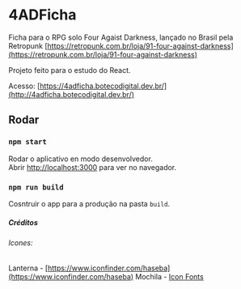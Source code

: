 # 4ADFicha

Ficha para o RPG solo Four Agaist Darkness, lançado no Brasil pela Retropunk [https://retropunk.com.br/loja/91-four-against-darkness](https://retropunk.com.br/loja/91-four-against-darkness)

Projeto feito para o estudo do React. 

Acesso: [https://4adficha.botecodigital.dev.br/](http://4adficha.botecodigital.dev.br/)

## Rodar

### `npm start`

Rodar o aplicativo en modo desenvolvedor.\
Abrir [http://localhost:3000](http://localhost:3000) para ver no navegador.


### `npm run build`

Cosntruir o app para a produção na pasta `build`.


##### Créditos
###### Icones: 
Lanterna - [https://www.iconfinder.com/haseba](https://www.iconfinder.com/haseba)
Mochila - [Icon Fonts](http://www.onlinewebfonts.com/icon)

